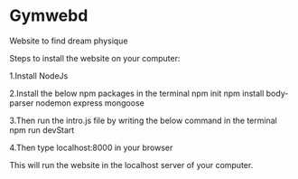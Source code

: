 # Gymwebd
Website to find dream physique


Steps to install the website on your computer:

1.Install NodeJs

2.Install the below npm packages in the terminal npm init npm install body-parser nodemon express mongoose

3.Then run the intro.js file by writing the below command in the terminal npm run devStart

4.Then type localhost:8000 in your browser

This will run the website in the localhost server of your computer.
